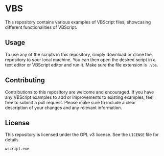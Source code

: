 # VBS

This repository contains various examples of VBScript files, showcasing different functionalities of VBScript.

## Usage

To use any of the scripts in this repository, simply download or clone the repository to your local machine. You can then open the desired script in a text editor or VBScript editor and run it. Make sure the file extension is `.vbs`.

## Contributing

Contributions to this repository are welcome and encouraged. If you have any VBScript examples to add or improvements to existing examples, feel free to submit a pull request. Please make sure to include a clear description of your changes and any relevant information.

## License

This repository is licensed under the GPL v3 license. See the `LICENSE` file for details.

`wscript.exe`
